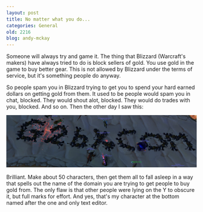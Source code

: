 ```yaml
---
layout: post
title: No matter what you do...
categories: General
old: 2216
blog: andy-mckay
---
```

<p>Someone will always try and game it. The thing that Blizzard (Warcraft's makers) have always tried to do is block sellers of gold. You use gold in the game to buy better gear. This is not allowed by Blizzard under the terms of service, but it's something people do anyway.</p>
<p>So people spam you in Blizzard trying to get you to spend your hard earned dollars on getting gold from them. It used to be people would spam you in chat, blocked. They would shout alot, blocked. They would do trades with you, blocked. And so on. Then the other day I saw this:</p>
<img src="/files/wow.jpg" style="clear: all">
<p>Brilliant. Make about 50 characters, then get them all to fall asleep in a way that spells out the name of the domain you are trying to get people to buy gold from. The only flaw is that other people were lying on the Y to obscure it, but full marks for effort. And yes, that's my character at the bottom named after the one and only text editor.</p>